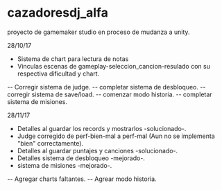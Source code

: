 # cazadoresdj_alfa
proyecto de gamemaker studio en proceso de mudanza a unity.

 28/10/17
 - Sistema de chart para lectura de notas
 - Vinculas escenas de gameplay-seleccion_cancion-resulado con su respectiva dificultad y chart.
 
 -- Corregir sistema de judge.
 -- completar sistema de desbloqueo.
 -- corregir sistema de save/load.
 -- comenzar modo historia.
 -- completar sistema de misiones.
 
28/11/17
- Detalles al guardar los records y mostrarlos -solucionado-.
- Judge corregido de perf-bien-mal a perf-mal (Aun no se implementa "bien" correctamente).
- Detalles al guardar puntajes y canciones -solucionado-.
- Detalles sistema de desbloqueo -mejorado-.
- sistema de misiones -mejorado-.

-- Agregar charts faltantes.
-- Agrear modo historia.
